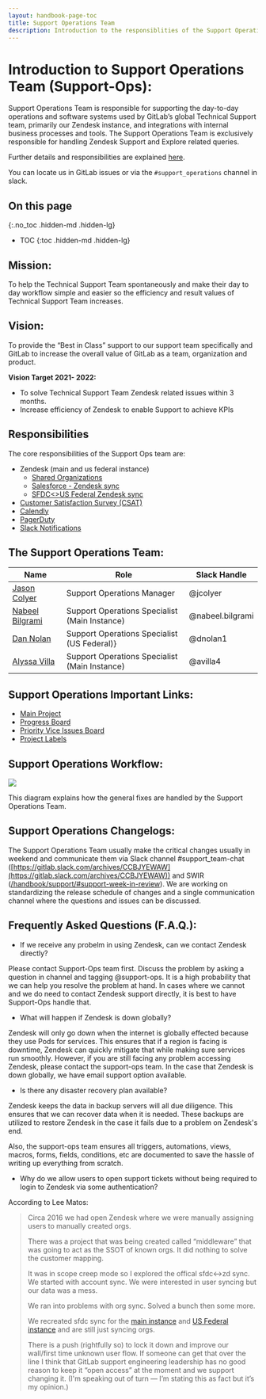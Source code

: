 ```yaml
---
layout: handbook-page-toc
title: Support Operations Team
description: Introduction to the responsiblities of the Support Operations Team.
---
```


# Introduction to Support Operations Team (Support-Ops):
 
Support Operations Team is responsible for supporting the day-to-day operations
and software systems used by GitLab’s global Technical Support team, primarily
our Zendesk instance, and integrations with internal business processes and
tools. The Support Operations Team is exclusively responsible for handling
Zendesk Support and Explore related queries.

Further details and responsibilities are explained [here](#responsibilities).

You can locate us in GitLab issues or via the `#support_operations` channel
in slack.

## On this page
{:.no_toc .hidden-md .hidden-lg}

- TOC
{:toc .hidden-md .hidden-lg}

## Mission:
 
To help the Technical Support Team spontaneously and make their day to day
workflow simple and easier so the efficiency and result values of Technical
Support Team increases.

## Vision:
  
To provide the “Best in Class” support to our support team specifically and
GitLab to increase the overall value of GitLab as a team, organization and
product.

**Vision Target 2021- 2022:**

- To solve Technical Support Team Zendesk related issues within 3 months.
- Increase efficiency of Zendesk to enable Support to achieve KPIs

## Responsibilities

The core responsibilities of the Support Ops team are:

* Zendesk (main and us federal instance)
  * [Shared Organizations](responsibilities.html#shared-organizations-in-zendesk)
  * [Salesforce - Zendesk sync](responsibilities.html#salesforce-zendesk-sync)
  * [SFDC<>US Federal Zendesk sync](responsibilities.html#sfdcus-federal-zendesk-sync)
* [Customer Satisfaction Survey (CSAT)](responsibilities.html#customer-satisfaction-survey-csat)
* [Calendly](responsibilities.html#calendly)
* [PagerDuty](responsibilities.html#pagerduty)
* [Slack Notifications](responsibilities.html#slack-notifications)

## The Support Operations Team:

| Name | Role  | Slack Handle |
|--|--|--|
| [Jason Colyer](https://gitlab.com/jcolyer) | Support Operations Manager | @jcolyer |
| [Nabeel Bilgrami](https://gitlab.com/nabeel.bilgrami) | Support Operations Specialist (Main Instance) | @nabeel.bilgrami |
| [Dan Nolan](https://gitlab.com/dnolan1) | Support Operations Specialist (US Federal)} | @dnolan1
| [Alyssa Villa](https://gitlab.com/avilla4) | Support Operations Specialist (Main Instance) | @avilla4 |

## Support Operations Important Links:

* [Main Project](https://gitlab.com/gitlab-com/support/support-ops/support-ops-project)
* [Progress Board](https://gitlab.com/gitlab-com/support/support-ops/support-ops-project/-/boards/1171115)
* [Priority Vice Issues Board](https://gitlab.com/gitlab-com/support/support-ops/support-ops-project/-/boards/1738899)
* [Project Labels](https://gitlab.com/gitlab-com/support/support-ops/support-ops-project/-/blob/master/README.md)

## Support Operations Workflow:

![](https://lh6.googleusercontent.com/gLFocegPFVnk9wx4YbHDZV78N1rLlymzeekgu3c-YgtWN22kKiXnE7HTtzhn-mnb7ZafZZRTAr9Igw2zK748T-eun36I3ecLJs1OzC1HqbsDgpBwzal2D-LRafKUZQr7h2RgFRUM)

This diagram explains how the general fixes are handled by the Support Operations Team.

## Support Operations Changelogs:

The Support Operations Team usually make the critical changes usually in weekend
and communicate them via Slack channel #support_team-chat
([https://gitlab.slack.com/archives/CCBJYEWAW](https://gitlab.slack.com/archives/CCBJYEWAW))
and SWIR
([/handbook/support/#support-week-in-review](/handbook/support/#support-week-in-review)).
We are working on standardizing the release schedule of changes and a single
communication channel where the questions and issues can be discussed.

## Frequently Asked Questions (F.A.Q.):

* If we receive any probelm in using Zendesk, can we contact Zendesk directly?

Please contact Support-Ops team first. Discuss the problem by asking a question in channel and tagging @support-ops. It is a high probability that we can help you resolve the problem at hand. In cases where we cannot and we do need to contact Zendesk support directly, it is best to have Support-Ops handle that.

* What will happen if Zendesk is down globally?

Zendesk will only go down when the internet is globally effected because they use Pods for services. This ensures that if a region is facing is downtime, Zendesk can quickly mitigate that while making sure services run smoothly. However, if you are still facing any problem accessing Zendesk, please contact the support-ops team. In the case that Zendesk is down globally, we have email support option available.

* Is there any disaster recovery plan available?

Zendesk keeps the data in backup servers will all due diligence. This ensures that we can recover data when it is needed. These backups are utilized to restore Zendesk in the case it fails due to a problem on Zendesk's end.

Also, the support-ops team ensures all triggers, automations, views, macros, forms, fields, conditions, etc are documented to save the hassle of writing up everything from scratch.

* Why do we allow users to open support tickets without being required to login to Zendesk via some authentication?

According to Lee Matos:

> Circa 2016 we had open Zendesk where we were manually assigning users to manually created orgs.
>
> There was a project that was being created called “middleware” that was going to act as the SSOT of known orgs. It did nothing to solve the customer mapping.
>
> It was in scope creep mode so I explored the offical sfdc<->zd sync. We started with account sync. We were interested in user syncing but our data was a mess.
>
> We ran into problems with org sync. Solved a bunch then some more.
>
> We recreated sfdc sync for the [main instance](https://about.gitlab.com/handbook/support/support-ops/responsibilities.html#account---organization-sync-from-salesforce) and [US Federal instance](https://about.gitlab.com/handbook/support/support-ops/responsibilities.html#sfdcus-federal-zendesk-sync) and are still just syncing orgs.
>
> There is a push (rightfully so) to lock it down and improve our wall/first time unknown user flow. If someone can get that over the line I think that GitLab support engineering leadership has no good reason to keep it “open access” at the moment and we support changing it. (I'm speaking out of turn — I’m stating this as fact but it’s my opinion.)

